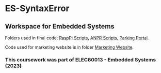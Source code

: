 # ES-SyntaxError
## Workspace for Embedded Systems

Folders used in final code: [RaspPi Scripts](RaspPi%20Scripts), [ANPR Scripts](ANPR%20Scripts), [Parking Portal](Parking%20Portal).

Code used for marketing website is in folder [Marketing Website](Marketing%20Website).

### This coursework was part of ELEC60013 - Embedded Systems (2023)
